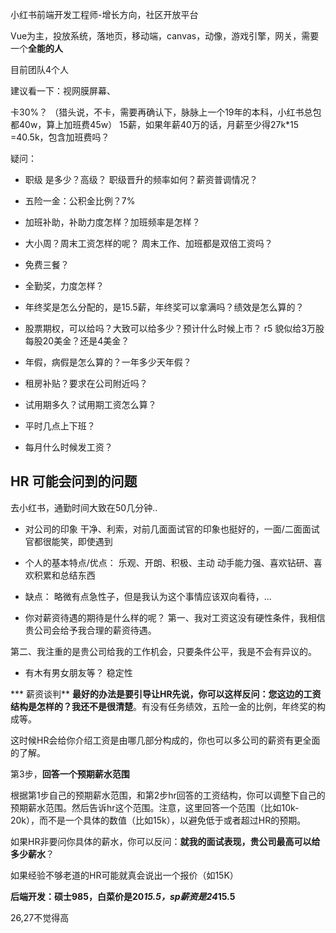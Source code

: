 小红书前端开发工程师-增长方向，社区开放平台

Vue为主，投放系统，落地页，移动端，canvas，动像，游戏引擎，网关，需要一个**全能的人**

目前团队4个人

建议看一下：视网膜屏幕、

卡30%？   （猎头说，不卡，需要再确认下，脉脉上一个19年的本科，小红书总包都40w，算上加班费45w）
15薪，如果年薪40万的话，月薪至少得27k*15 =40.5k，包含加班费吗？


疑问：
* 职级 是多少？高级？
职级晋升的频率如何？薪资普调情况？


* 五险一金：公积金比例？7%
* 加班补助，补助力度怎样？加班频率是怎样？
* 大小周？周末工资怎样的呢？  周末工作、加班都是双倍工资吗？
* 免费三餐？
* 全勤奖，力度怎样？
* 年终奖是怎么分配的，是15.5薪，年终奖可以拿满吗？绩效是怎么算的？
* 股票期权，可以给吗？大致可以给多少？预计什么时候上市？
r5 貌似给3万股 每股20美金？还是4美金？

* 年假，病假是怎么算的？一年多少天年假？
* 租房补贴？要求在公司附近吗？
* 试用期多久？试用期工资怎么算？
* 平时几点上下班？
* 每月什么时候发工资？



## HR 可能会问到的问题

去小红书，通勤时间大致在50几分钟..

* 对公司的印象
干净、利索，对前几面面试官的印象也挺好的，一面/二面面试官都很能笑，即使遇到

* 个人的基本特点/优点：
乐观、开朗、积极、主动
动手能力强、喜欢钻研、喜欢积累和总结东西


* 缺点：
略微有点急性子，但是我认为这个事情应该双向看待，...


* 你对薪资待遇的期待是什么样的呢？
第一、我对工资这没有硬性条件，我相信贵公司会给予我合理的薪资待遇。

第二、我注重的是贵公司给我的工作机会，只要条件公平，我是不会有异议的。

* 有木有男女朋友等？
稳定性

*** 薪资谈判**
**最好的办法是要引导让HR先说，你可以这样反问：您这边的工资结构是怎样的？我还不是很清楚**。有没有任务绩效，五险一金的比例，年终奖的构成等。

这时候HR会给你介绍工资是由哪几部分构成的，你也可以多公司的薪资有更全面的了解。

第3步，**回答一个预期薪水范围**

根据第1步自己的预期薪水范围，和第2步hr回答的工资结构，你可以调整下自己的预期薪水范围。然后告诉hr这个范围。注意，这里回答一个范围（比如10k-20k），而不是一个具体的数值（比如15k），以避免低于或者超过HR的预期。

如果HR非要问你具体的薪水，你可以反问：**就我的面试表现，贵公司最高可以给多少薪水**？

如果经验不够老道的HR可能就真会说出一个报价（如15K）


**后端开发：硕士985，白菜价是20*15.5，sp薪资是24*15.5**

26,27不觉得高 